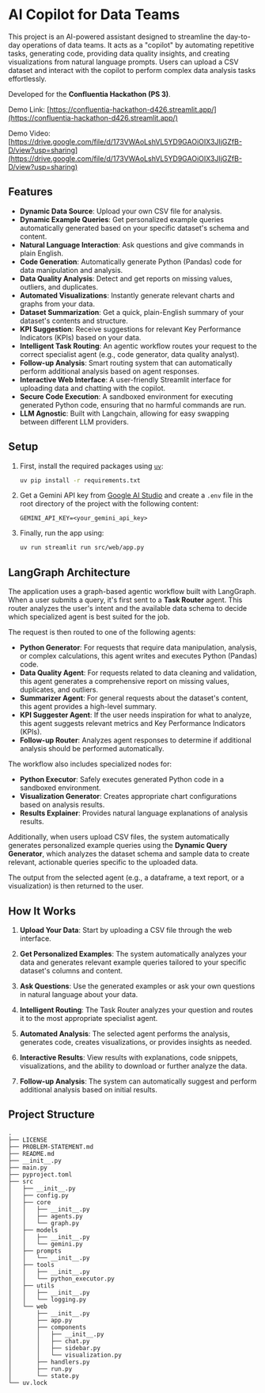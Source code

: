 # AI Copilot for Data Teams

This project is an AI-powered assistant designed to streamline the day-to-day operations of data teams. It acts as a "copilot" by automating repetitive tasks, generating code, providing data quality insights, and creating visualizations from natural language prompts. Users can upload a CSV dataset and interact with the copilot to perform complex data analysis tasks effortlessly.

Developed for the **Confluentia Hackathon (PS 3)**.

Demo Link: [https://confluentia-hackathon-d426.streamlit.app/](https://confluentia-hackathon-d426.streamlit.app/)

Demo Video: [https://drive.google.com/file/d/173VWAoLshVL5YD9GAOiOIX3JIjGZfB-D/view?usp=sharing](https://drive.google.com/file/d/173VWAoLshVL5YD9GAOiOIX3JIjGZfB-D/view?usp=sharing)

## Features

- **Dynamic Data Source**: Upload your own CSV file for analysis.
- **Dynamic Example Queries**: Get personalized example queries automatically generated based on your specific dataset's schema and content.
- **Natural Language Interaction**: Ask questions and give commands in plain English.
- **Code Generation**: Automatically generate Python (Pandas) code for data manipulation and analysis.
- **Data Quality Analysis**: Detect and get reports on missing values, outliers, and duplicates.
- **Automated Visualizations**: Instantly generate relevant charts and graphs from your data.
- **Dataset Summarization**: Get a quick, plain-English summary of your dataset's contents and structure.
- **KPI Suggestion**: Receive suggestions for relevant Key Performance Indicators (KPIs) based on your data.
- **Intelligent Task Routing**: An agentic workflow routes your request to the correct specialist agent (e.g., code generator, data quality analyst).
- **Follow-up Analysis**: Smart routing system that can automatically perform additional analysis based on agent responses.
- **Interactive Web Interface**: A user-friendly Streamlit interface for uploading data and chatting with the copilot.
- **Secure Code Execution**: A sandboxed environment for executing generated Python code, ensuring that no harmful commands are run.
- **LLM Agnostic**: Built with Langchain, allowing for easy swapping between different LLM providers.

## Setup

1. First, install the required packages using [`uv`](https://docs.astral.sh/uv/):

    ```bash
    uv pip install -r requirements.txt
    ```

2. Get a Gemini API key from [Google AI Studio](https://aistudio.google.com/apikey) and create a `.env` file in the root directory of the project with the following content:

    ```env
    GEMINI_API_KEY=<your_gemini_api_key>
    ```

3. Finally, run the app using:

    ```bash
    uv run streamlit run src/web/app.py
    ```

## LangGraph Architecture

The application uses a graph-based agentic workflow built with LangGraph. When a user submits a query, it's first sent to a **Task Router** agent. This router analyzes the user's intent and the available data schema to decide which specialized agent is best suited for the job.

The request is then routed to one of the following agents:

- **Python Generator**: For requests that require data manipulation, analysis, or complex calculations, this agent writes and executes Python (Pandas) code.
- **Data Quality Agent**: For requests related to data cleaning and validation, this agent generates a comprehensive report on missing values, duplicates, and outliers.
- **Summarizer Agent**: For general requests about the dataset's content, this agent provides a high-level summary.
- **KPI Suggester Agent**: If the user needs inspiration for what to analyze, this agent suggests relevant metrics and Key Performance Indicators (KPIs).
- **Follow-up Router**: Analyzes agent responses to determine if additional analysis should be performed automatically.

The workflow also includes specialized nodes for:

- **Python Executor**: Safely executes generated Python code in a sandboxed environment.
- **Visualization Generator**: Creates appropriate chart configurations based on analysis results.
- **Results Explainer**: Provides natural language explanations of analysis results.

Additionally, when users upload CSV files, the system automatically generates personalized example queries using the **Dynamic Query Generator**, which analyzes the dataset schema and sample data to create relevant, actionable queries specific to the uploaded data.

The output from the selected agent (e.g., a dataframe, a text report, or a visualization) is then returned to the user.

## How It Works

1. **Upload Your Data**: Start by uploading a CSV file through the web interface.

2. **Get Personalized Examples**: The system automatically analyzes your data and generates relevant example queries tailored to your specific dataset's columns and content.

3. **Ask Questions**: Use the generated examples or ask your own questions in natural language about your data.

4. **Intelligent Routing**: The Task Router analyzes your question and routes it to the most appropriate specialist agent.

5. **Automated Analysis**: The selected agent performs the analysis, generates code, creates visualizations, or provides insights as needed.

6. **Interactive Results**: View results with explanations, code snippets, visualizations, and the ability to download or further analyze the data.

7. **Follow-up Analysis**: The system can automatically suggest and perform additional analysis based on initial results.

## Project Structure

```plaintext
.
├── LICENSE
├── PROBLEM-STATEMENT.md
├── README.md
├── __init__.py
├── main.py
├── pyproject.toml
├── src
│   ├── __init__.py
│   ├── config.py
│   ├── core
│   │   ├── __init__.py
│   │   ├── agents.py
│   │   └── graph.py
│   ├── models
│   │   ├── __init__.py
│   │   └── gemini.py
│   ├── prompts
│   │   └── __init__.py
│   ├── tools
│   │   ├── __init__.py
│   │   └── python_executor.py
│   ├── utils
│   │   ├── __init__.py
│   │   └── logging.py
│   └── web
│       ├── __init__.py
│       ├── app.py
│       ├── components
│       │   ├── __init__.py
│       │   ├── chat.py
│       │   ├── sidebar.py
│       │   └── visualization.py
│       ├── handlers.py
│       ├── run.py
│       └── state.py
└── uv.lock
```
